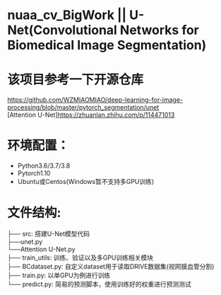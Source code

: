 # nuaa_cv_BigWork || U-Net(Convolutional Networks for Biomedical Image Segmentation)
# 该项目参考一下开源仓库
<https://github.com/WZMIAOMIAO/deep-learning-for-image-processing/blob/master/pytorch_segmentation/unet>  
[Attention U-Net]<https://zhuanlan.zhihu.com/p/114471013>
# 环境配置：
* Python3.6/3.7/3.8
* Pytorch1.10
* Ubuntu或Centos(Windows暂不支持多GPU训练)
# 文件结构:
  ├── src: 搭建U-Net模型代码  
      ├──unet.py  
      └──Attention U-Net.py  
  ├── train_utils: 训练、验证以及多GPU训练相关模块  
  ├── BCdataset.py: 自定义dataset用于读取DRIVE数据集(视网膜血管分割)  
  ├── train.py: 以单GPU为例进行训练  
  └── predict.py: 简易的预测脚本，使用训练好的权重进行预测测试  
